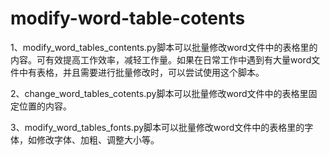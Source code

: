# modify-word-table-cotents
1、modify_word_tables_contents.py脚本可以批量修改word文件中的表格里的内容。可有效提高工作效率，减轻工作量。如果在日常工作中遇到有大量word文件中有表格，并且需要进行批量修改时，可以尝试使用这个脚本。

2、change_word_tables_cotents.py脚本可以批量修改word文件中的表格里固定位置的内容。

3、modify_word_tables_fonts.py脚本可以批量修改word文件中的表格里的字体，如修改字体、加粗、调整大小等。
